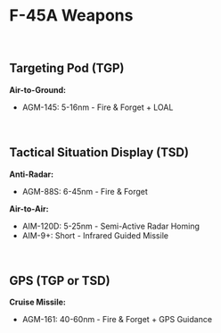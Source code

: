 # F-45A Weapons

<br>

## **Targeting Pod (TGP)**

**Air-to-Ground:**

-   AGM-145: 5-16nm - Fire & Forget + LOAL

<br>

## **Tactical Situation Display (TSD)**

**Anti-Radar:**

-   AGM-88S: 6-45nm - Fire & Forget

**Air-to-Air:**

-   AIM-120D: 5-25nm - Semi-Active Radar Homing
-   AIM-9+: Short - Infrared Guided Missile

<br>

## **GPS (TGP or TSD)**

**Cruise Missile:**

-   AGM-161: 40-60nm - Fire & Forget + GPS Guidance

<br>
